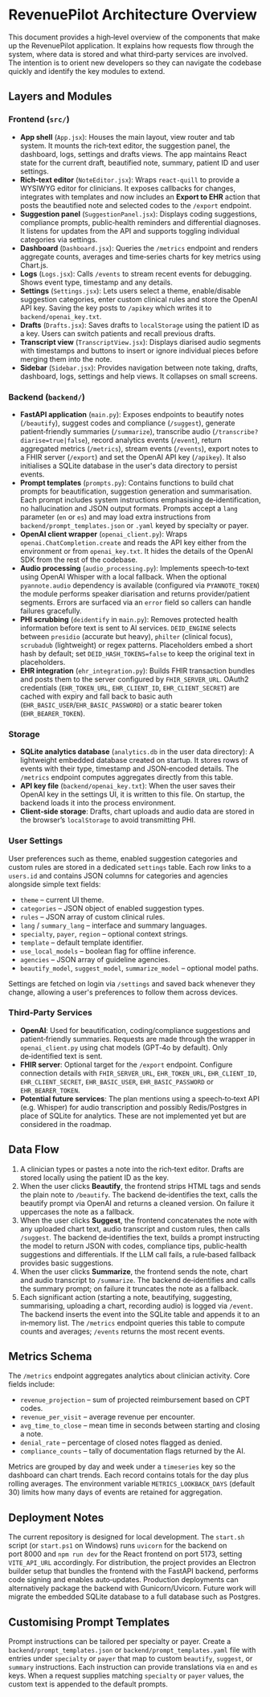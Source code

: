 # RevenuePilot Architecture Overview

This document provides a high‑level overview of the components that make up the RevenuePilot application.  It explains how requests flow through the system, where data is stored and what third‑party services are involved.  The intention is to orient new developers so they can navigate the codebase quickly and identify the key modules to extend.

## Layers and Modules

### Frontend (`src/`)

- **App shell** (`App.jsx`): Houses the main layout, view router and tab system.  It mounts the rich‑text editor, the suggestion panel, the dashboard, logs, settings and drafts views.  The app maintains React state for the current draft, beautified note, summary, patient ID and user settings.
- **Rich‑text editor** (`NoteEditor.jsx`): Wraps `react‑quill` to provide a WYSIWYG editor for clinicians.  It exposes callbacks for changes, integrates with templates and now includes an **Export to EHR** action that posts the beautified note and selected codes to the `/export` endpoint.
- **Suggestion panel** (`SuggestionPanel.jsx`): Displays coding suggestions, compliance prompts, public‑health reminders and differential diagnoses.  It listens for updates from the API and supports toggling individual categories via settings.
- **Dashboard** (`Dashboard.jsx`): Queries the `/metrics` endpoint and renders aggregate counts, averages and time‑series charts for key metrics using Chart.js.
- **Logs** (`Logs.jsx`): Calls `/events` to stream recent events for debugging.  Shows event type, timestamp and any details.
- **Settings** (`Settings.jsx`): Lets users select a theme, enable/disable suggestion categories, enter custom clinical rules and store the OpenAI API key.  Saving the key posts to `/apikey` which writes it to `backend/openai_key.txt`.
- **Drafts** (`Drafts.jsx`): Saves drafts to `localStorage` using the patient ID as a key.  Users can switch patients and recall previous drafts.
- **Transcript view** (`TranscriptView.jsx`): Displays diarised audio segments with timestamps and buttons to insert or ignore individual pieces before merging them into the note.
- **Sidebar** (`Sidebar.jsx`): Provides navigation between note taking, drafts, dashboard, logs, settings and help views.  It collapses on small screens.

### Backend (`backend/`)

- **FastAPI application** (`main.py`): Exposes endpoints to beautify notes (`/beautify`), suggest codes and compliance (`/suggest`), generate patient‑friendly summaries (`/summarize`), transcribe audio (`/transcribe?diarise=true|false`), record analytics events (`/event`), return aggregated metrics (`/metrics`), stream events (`/events`), export notes to a FHIR server (`/export`) and set the OpenAI API key (`/apikey`).  It also initialises a SQLite database in the user's data directory to persist events.
- **Prompt templates** (`prompts.py`): Contains functions to build chat prompts for beautification, suggestion generation and summarisation.  Each prompt includes system instructions emphasising de‑identification, no hallucination and JSON output formats.  Prompts accept a `lang` parameter (`en` or `es`) and may load extra instructions from `backend/prompt_templates.json` or `.yaml` keyed by specialty or payer.
- **OpenAI client wrapper** (`openai_client.py`): Wraps `openai.ChatCompletion.create` and reads the API key either from the environment or from `openai_key.txt`.  It hides the details of the OpenAI SDK from the rest of the codebase.
- **Audio processing** (`audio_processing.py`): Implements speech‑to‑text using OpenAI Whisper with a local fallback.  When the optional `pyannote.audio` dependency is available (configured via `PYANNOTE_TOKEN`) the module performs speaker diarisation and returns provider/patient segments.  Errors are surfaced via an `error` field so callers can handle failures gracefully.
- **PHI scrubbing** (`deidentify` in `main.py`): Removes protected health information
  before text is sent to AI services.  `DEID_ENGINE` selects between `presidio`
  (accurate but heavy), `philter` (clinical focus), `scrubadub` (lightweight) or
  regex patterns.  Placeholders embed a short hash by default; set
  `DEID_HASH_TOKENS=false` to keep the original text in placeholders.
- **EHR integration** (`ehr_integration.py`): Builds FHIR transaction bundles and posts them to the server configured by `FHIR_SERVER_URL`. OAuth2 credentials (`EHR_TOKEN_URL`, `EHR_CLIENT_ID`, `EHR_CLIENT_SECRET`) are cached with expiry and fall back to basic auth (`EHR_BASIC_USER`/`EHR_BASIC_PASSWORD`) or a static bearer token (`EHR_BEARER_TOKEN`).

### Storage

- **SQLite analytics database** (`analytics.db` in the user data directory): A lightweight embedded database created on startup.  It stores rows of events with their type, timestamp and JSON‑encoded details.  The `/metrics` endpoint computes aggregates directly from this table.
- **API key file** (`backend/openai_key.txt`): When the user saves their OpenAI key in the settings UI, it is written to this file.  On startup, the backend loads it into the process environment.
- **Client‑side storage**: Drafts, chart uploads and audio data are stored in the browser’s `localStorage` to avoid transmitting PHI.

### User Settings

User preferences such as theme, enabled suggestion categories and custom rules are
stored in a dedicated `settings` table. Each row links to a `users.id` and
contains JSON columns for categories and agencies alongside simple text fields:

- `theme` – current UI theme.
- `categories` – JSON object of enabled suggestion types.
- `rules` – JSON array of custom clinical rules.
- `lang` / `summary_lang` – interface and summary languages.
- `specialty`, `payer`, `region` – optional context strings.
- `template` – default template identifier.
- `use_local_models` – boolean flag for offline inference.
- `agencies` – JSON array of guideline agencies.
- `beautify_model`, `suggest_model`, `summarize_model` – optional model paths.

Settings are fetched on login via `/settings` and saved back whenever they change,
allowing a user's preferences to follow them across devices.

### Third‑Party Services

- **OpenAI**: Used for beautification, coding/compliance suggestions and patient‑friendly summaries.  Requests are made through the wrapper in `openai_client.py` using chat models (GPT‑4o by default).  Only de‑identified text is sent.
- **FHIR server**: Optional target for the `/export` endpoint. Configure connection details with `FHIR_SERVER_URL`, `EHR_TOKEN_URL`, `EHR_CLIENT_ID`, `EHR_CLIENT_SECRET`, `EHR_BASIC_USER`, `EHR_BASIC_PASSWORD` or `EHR_BEARER_TOKEN`.
- **Potential future services**: The plan mentions using a speech‑to‑text API (e.g. Whisper) for audio transcription and possibly Redis/Postgres in place of SQLite for analytics.  These are not implemented yet but are considered in the roadmap.

## Data Flow

1. A clinician types or pastes a note into the rich‑text editor.  Drafts are stored locally using the patient ID as the key.
2. When the user clicks **Beautify**, the frontend strips HTML tags and sends the plain note to `/beautify`.  The backend de‑identifies the text, calls the beautify prompt via OpenAI and returns a cleaned version.  On failure it uppercases the note as a fallback.
3. When the user clicks **Suggest**, the frontend concatenates the note with any uploaded chart text, audio transcript and custom rules, then calls `/suggest`.  The backend de‑identifies the text, builds a prompt instructing the model to return JSON with codes, compliance tips, public‑health suggestions and differentials.  If the LLM call fails, a rule‑based fallback provides basic suggestions.
4. When the user clicks **Summarize**, the frontend sends the note, chart and audio transcript to `/summarize`.  The backend de‑identifies and calls the summary prompt; on failure it truncates the note as a fallback.
5. Each significant action (starting a note, beautifying, suggesting, summarising, uploading a chart, recording audio) is logged via `/event`.  The backend inserts the event into the SQLite table and appends it to an in‑memory list.  The `/metrics` endpoint queries this table to compute counts and averages; `/events` returns the most recent events.

## Metrics Schema

The `/metrics` endpoint aggregates analytics about clinician activity.  Core
fields include:

- `revenue_projection` – sum of projected reimbursement based on CPT codes.
- `revenue_per_visit` – average revenue per encounter.
- `avg_time_to_close` – mean time in seconds between starting and closing a
  note.
- `denial_rate` – percentage of closed notes flagged as denied.
- `compliance_counts` – tally of documentation flags returned by the AI.

Metrics are grouped by day and week under a `timeseries` key so the dashboard
can chart trends.  Each record contains totals for the day plus rolling
averages.  The environment variable `METRICS_LOOKBACK_DAYS` (default 30) limits
how many days of events are retained for aggregation.

## Deployment Notes

The current repository is designed for local development.  The `start.sh` script (or `start.ps1` on Windows) runs `uvicorn` for the backend on port 8000 and `npm run dev` for the React frontend on port 5173, setting `VITE_API_URL` accordingly.  For distribution, the project provides an Electron builder setup that bundles the frontend with the FastAPI backend, performs code signing and enables auto‑updates.  Production deployments can alternatively package the backend with Gunicorn/Uvicorn.  Future work will migrate the embedded SQLite database to a full database such as Postgres.

## Customising Prompt Templates

Prompt instructions can be tailored per specialty or payer.  Create a `backend/prompt_templates.json` or `backend/prompt_templates.yaml` file with entries under `specialty` or `payer` that map to custom `beautify`, `suggest`, or `summary` instructions.  Each instruction can provide translations via `en` and `es` keys.  When a request supplies matching `specialty` or `payer` values, the custom text is appended to the default prompts.
